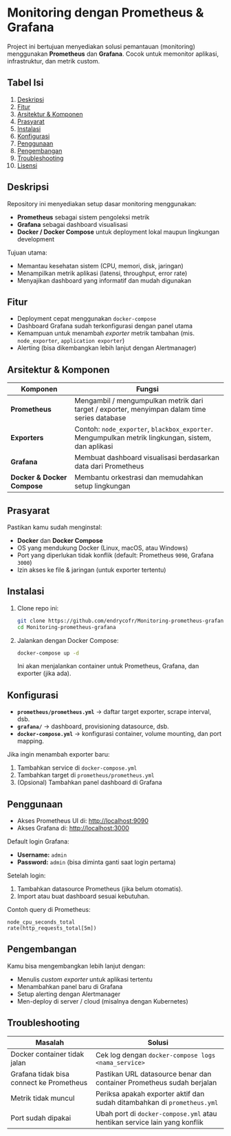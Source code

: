 

# Monitoring dengan Prometheus & Grafana

Project ini bertujuan menyediakan solusi pemantauan (monitoring) menggunakan **Prometheus** dan **Grafana**. Cocok untuk memonitor aplikasi, infrastruktur, dan metrik custom.

## Tabel Isi

1. [Deskripsi](#deskripsi)  
2. [Fitur](#fitur)  
3. [Arsitektur & Komponen](#arsitektur--komponen)  
4. [Prasyarat](#prasyarat)  
5. [Instalasi](#instalasi)  
6. [Konfigurasi](#konfigurasi)  
7. [Penggunaan](#penggunaan)  
8. [Pengembangan](#pengembangan)  
9. [Troubleshooting](#troubleshooting)  
10. [Lisensi](#lisensi)  


## Deskripsi

Repository ini menyediakan setup dasar monitoring menggunakan:

- **Prometheus** sebagai sistem pengoleksi metrik  
- **Grafana** sebagai dashboard visualisasi  
- **Docker / Docker Compose** untuk deployment lokal maupun lingkungan development  

Tujuan utama:  

- Memantau kesehatan sistem (CPU, memori, disk, jaringan)  
- Menampilkan metrik aplikasi (latensi, throughput, error rate)  
- Menyajikan dashboard yang informatif dan mudah digunakan  



## Fitur

- Deployment cepat menggunakan `docker-compose`  
- Dashboard Grafana sudah terkonfigurasi dengan panel utama  
- Kemampuan untuk menambah *exporter* metrik tambahan (mis. `node_exporter`, `application exporter`)  
- Alerting (bisa dikembangkan lebih lanjut dengan Alertmanager)  



## Arsitektur & Komponen

| Komponen      | Fungsi |
|---------------|--------|
| **Prometheus** | Mengambil / mengumpulkan metrik dari target / exporter, menyimpan dalam time series database |
| **Exporters**  | Contoh: `node_exporter`, `blackbox_exporter`. Mengumpulkan metrik lingkungan, sistem, dan aplikasi |
| **Grafana**    | Membuat dashboard visualisasi berdasarkan data dari Prometheus |
| **Docker & Docker Compose** | Membantu orkestrasi dan memudahkan setup lingkungan |



## Prasyarat

Pastikan kamu sudah menginstal:

- **Docker** dan **Docker Compose**  
- OS yang mendukung Docker (Linux, macOS, atau Windows)  
- Port yang diperlukan tidak konflik (default: Prometheus `9090`, Grafana `3000`)  
- Izin akses ke file & jaringan (untuk exporter tertentu)  



## Instalasi

1. Clone repo ini:

   ```bash
   git clone https://github.com/endrycofr/Monitoring-prometheus-grafana.git
   cd Monitoring-prometheus-grafana


2. Jalankan dengan Docker Compose:

   ```bash
   docker-compose up -d
   ```

   Ini akan menjalankan container untuk Prometheus, Grafana, dan exporter (jika ada).



## Konfigurasi

* **`prometheus/prometheus.yml`** → daftar target exporter, scrape interval, dsb.
* **`grafana/`** → dashboard, provisioning datasource, dsb.
* **`docker-compose.yml`** → konfigurasi container, volume mounting, dan port mapping.

Jika ingin menambah exporter baru:

1. Tambahkan service di `docker-compose.yml`
2. Tambahkan target di `prometheus/prometheus.yml`
3. (Opsional) Tambahkan panel dashboard di Grafana



## Penggunaan

* Akses Prometheus UI di: [http://localhost:9090](http://localhost:9090)
* Akses Grafana di: [http://localhost:3000](http://localhost:3000)

Default login Grafana:

* **Username:** `admin`
* **Password:** `admin` (bisa diminta ganti saat login pertama)

Setelah login:

1. Tambahkan datasource Prometheus (jika belum otomatis).
2. Import atau buat dashboard sesuai kebutuhan.

Contoh query di Prometheus:

```promql
node_cpu_seconds_total
rate(http_requests_total[5m])
```



## Pengembangan

Kamu bisa mengembangkan lebih lanjut dengan:

* Menulis *custom exporter* untuk aplikasi tertentu
* Menambahkan panel baru di Grafana
* Setup alerting dengan Alertmanager
* Men-deploy di server / cloud (misalnya dengan Kubernetes)



## Troubleshooting

| Masalah                                  | Solusi                                                                    |
| ---------------------------------------- | ------------------------------------------------------------------------- |
| Docker container tidak jalan             | Cek log dengan `docker-compose logs <nama_service>`                       |
| Grafana tidak bisa connect ke Prometheus | Pastikan URL datasource benar dan container Prometheus sudah berjalan     |
| Metrik tidak muncul                      | Periksa apakah exporter aktif dan sudah ditambahkan di `prometheus.yml`   |
| Port sudah dipakai                       | Ubah port di `docker-compose.yml` atau hentikan service lain yang konflik |


